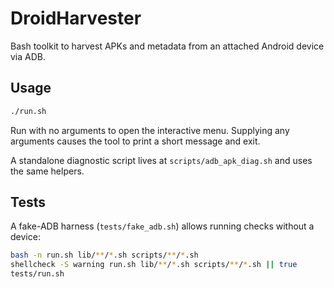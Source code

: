 # DroidHarvester

Bash toolkit to harvest APKs and metadata from an attached Android device via ADB.

## Usage

```bash
./run.sh
```

Run with no arguments to open the interactive menu. Supplying any arguments causes the tool to print a short message and exit.

A standalone diagnostic script lives at `scripts/adb_apk_diag.sh` and uses the same helpers.

## Tests

A fake-ADB harness (`tests/fake_adb.sh`) allows running checks without a device:

```bash
bash -n run.sh lib/**/*.sh scripts/**/*.sh
shellcheck -S warning run.sh lib/**/*.sh scripts/**/*.sh || true
tests/run.sh
```
